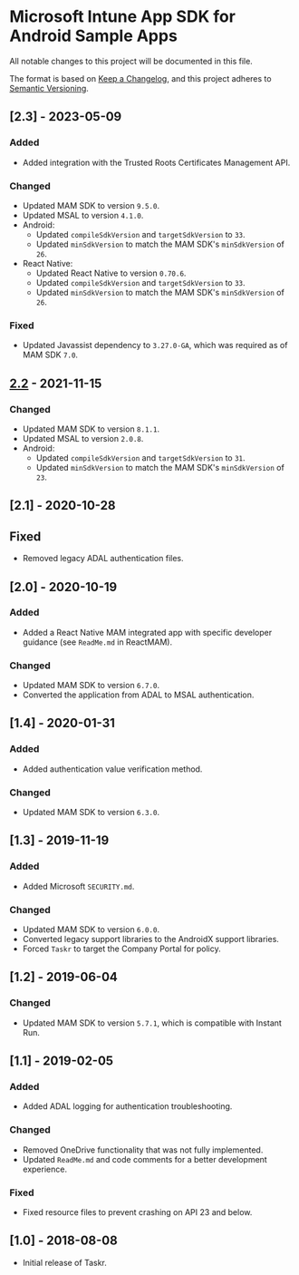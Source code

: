 # Microsoft Intune App SDK for Android Sample Apps

All notable changes to this project will be documented in this file.

The format is based on [Keep a Changelog](https://keepachangelog.com/en/1.0.0/),
and this project adheres to [Semantic Versioning](https://semver.org/spec/v2.0.0.html).

## [2.3] - 2023-05-09

### Added

- Added integration with the Trusted Roots Certificates Management API.

### Changed

- Updated MAM SDK to version `9.5.0`.
- Updated MSAL to version `4.1.0`.
- Android:
  - Updated `compileSdkVersion` and `targetSdkVersion` to `33`.
  - Updated `minSdkVersion` to match the MAM SDK's `minSdkVersion` of `26`.
- React Native:
  - Updated React Native to version `0.70.6`.
  - Updated `compileSdkVersion` and `targetSdkVersion` to `33`.
  - Updated `minSdkVersion` to match the MAM SDK's `minSdkVersion` of `26`.

### Fixed

- Updated Javassist dependency to `3.27.0-GA`, which was required as of MAM SDK `7.0`.

## [2.2] - 2021-11-15

### Changed

- Updated MAM SDK to version `8.1.1`.
- Updated MSAL to version `2.0.8`.
- Android:
  - Updated `compileSdkVersion` and `targetSdkVersion` to `31`.
  - Updated `minSdkVersion` to match the MAM SDK's `minSdkVersion` of `23`.

## [2.1] - 2020-10-28

## Fixed

- Removed legacy ADAL authentication files.

## [2.0] - 2020-10-19

### Added

- Added a React Native MAM integrated app with specific developer guidance (see `ReadMe.md` in ReactMAM).

### Changed

- Updated MAM SDK to version `6.7.0`.
- Converted the application from ADAL to MSAL authentication.

## [1.4]  - 2020-01-31

### Added

- Added authentication value verification method.

### Changed

- Updated MAM SDK to version `6.3.0`.

## [1.3] - 2019-11-19

### Added

- Added Microsoft `SECURITY.md`.

### Changed

- Updated MAM SDK to version `6.0.0`.
- Converted legacy support libraries to the AndroidX support libraries.
- Forced `Taskr` to target the Company Portal for policy.

## [1.2] - 2019-06-04

### Changed

- Updated MAM SDK to version `5.7.1`, which is compatible with Instant Run.

## [1.1] - 2019-02-05

### Added

- Added ADAL logging for authentication troubleshooting.

### Changed

- Removed OneDrive functionality that was not fully implemented.
- Updated `ReadMe.md` and code comments for a better development experience.

### Fixed

- Fixed resource files to prevent crashing on API 23 and below.

## [1.0] - 2018-08-08

- Initial release of Taskr.

<!-- Links -->
[Unreleased]: https://github.com/msintuneappsdk/Taskr-Sample-Intune-Android-App/compare/v2.2...HEAD
[2.2]: https://github.com/msintuneappsdk/Taskr-Sample-Intune-Android-App/compare/v2.0...v2.2

